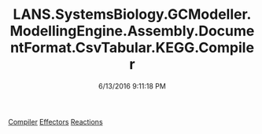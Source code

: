 ﻿---
title: LANS.SystemsBiology.GCModeller.ModellingEngine.Assembly.DocumentFormat.CsvTabular.KEGG.Compiler
date: 6/13/2016 9:11:18 PM
---

[Compiler](T-LANS.SystemsBiology.GCModeller.ModellingEngine.Assembly.DocumentFormat.CsvTabular.KEGG.Compiler.Compiler.html)
[Effectors](T-LANS.SystemsBiology.GCModeller.ModellingEngine.Assembly.DocumentFormat.CsvTabular.KEGG.Compiler.Effectors.html)
[Reactions](T-LANS.SystemsBiology.GCModeller.ModellingEngine.Assembly.DocumentFormat.CsvTabular.KEGG.Compiler.Reactions.html)

